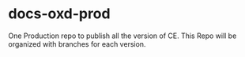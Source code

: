 # docs-oxd-prod
One Production repo to publish all the version of CE. This Repo will be organized with branches for each version.
